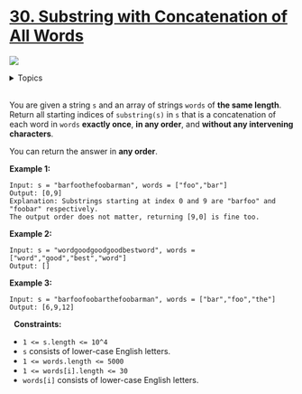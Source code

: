 # [30. Substring with Concatenation of All Words](https://leetcode.cn/problems/substring-with-concatenation-of-all-words/)

![](https://img.shields.io/badge/Difficulty-Hard-red.svg)

<details>
<summary>Topics</summary>

* [`String`](https://leetcode.com/tag/string/)
* [`Hash Table`](https://leetcode.com/tag/hash-table/)
* [`Slide Window`](https://leetcode.com/tag/slide-window/)

</details>
<br />

You are given a string `s` and an array of strings `words` of **the same length**. Return all starting indices of `substring(s)` in `s` that is a concatenation of each word in `words` **exactly once**, **in any order**, and **without any intervening characters**.

You can return the answer in **any order**.

**Example 1:**

    Input: s = "barfoothefoobarman", words = ["foo","bar"]
    Output: [0,9]
    Explanation: Substrings starting at index 0 and 9 are "barfoo" and "foobar" respectively.
    The output order does not matter, returning [9,0] is fine too.

**Example 2:**

    Input: s = "wordgoodgoodgoodbestword", words = ["word","good","best","word"]
    Output: []

**Example 3:**

    Input: s = "barfoofoobarthefoobarman", words = ["bar","foo","the"]
    Output: [6,9,12]
 
**Constraints:**

 + `1 <= s.length <= 10^4`
 + `s` consists of lower-case English letters.
 + `1 <= words.length <= 5000`
 + `1 <= words[i].length <= 30`
 + `words[i]` consists of lower-case English letters.
